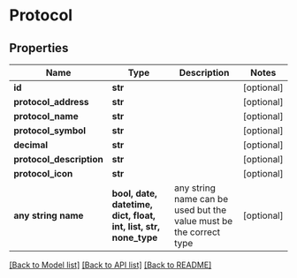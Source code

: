 # Protocol


## Properties
Name | Type | Description | Notes
------------ | ------------- | ------------- | -------------
**id** | **str** |  | [optional] 
**protocol_address** | **str** |  | [optional] 
**protocol_name** | **str** |  | [optional] 
**protocol_symbol** | **str** |  | [optional] 
**decimal** | **str** |  | [optional] 
**protocol_description** | **str** |  | [optional] 
**protocol_icon** | **str** |  | [optional] 
**any string name** | **bool, date, datetime, dict, float, int, list, str, none_type** | any string name can be used but the value must be the correct type | [optional]

[[Back to Model list]](../README.md#documentation-for-models) [[Back to API list]](../README.md#documentation-for-api-endpoints) [[Back to README]](../README.md)


